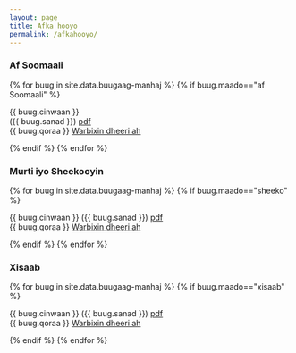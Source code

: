 ```yaml
---
layout: page
title: Afka hooyo
permalink: /afkahooyo/
---
```


### Af Soomaali
{% for buug in site.data.buugaag-manhaj %}
{% if buug.maado=="af Soomaali" %}
<div class="buugiiba" >

<div class="cinwaan"> {{ buug.cinwaan }} </div><span class="sanad"> ({{ buug.sanad }}) </span> <a href="{{ buug.pdf }}">pdf </a>  

<div class="qoraWarbixin">
<span class="qoraa">{{ buug.qoraa }} </span> <span class="warbixin"> <a href="{{ buug.handle }}"> Warbixin dheeri ah </a> </span> </div>
</div>

{% endif %}
{% endfor %}



### Murti iyo Sheekooyin
{% for buug in site.data.buugaag-manhaj %}
{% if buug.maado=="sheeko" %}
<div class="buugiiba" >
<div class="cinwaan"> {{ buug.cinwaan }} <span class="sanad"> ({{ buug.sanad }}) </span><a href="{{ buug.pdf }}"> pdf </a> </div>

<div class="qoraWarbixin">
<span class="qoraa">{{ buug.qoraa }} </span> <span class="warbixin"> <a href="{{ buug.handle }}"> Warbixin dheeri ah </a> </span> </div>
 </div>

{% endif %}
{% endfor %}



###  Xisaab
{% for buug in site.data.buugaag-manhaj %}
{% if buug.maado=="xisaab" %}
<div class="buugiiba" >
<div class="cinwaan"> {{ buug.cinwaan }} <span class="sanad"> ({{ buug.sanad }}) </span> <a href="{{ buug.pdf }}">pdf</a> </div>

<div class="qoraWarbixin">
<span class="qoraa">{{ buug.qoraa }} </span> <span class="warbixin"> <a href="{{ buug.handle }}"> Warbixin dheeri ah </a> </span> </div>
 </div>

{% endif %}
{% endfor %}

